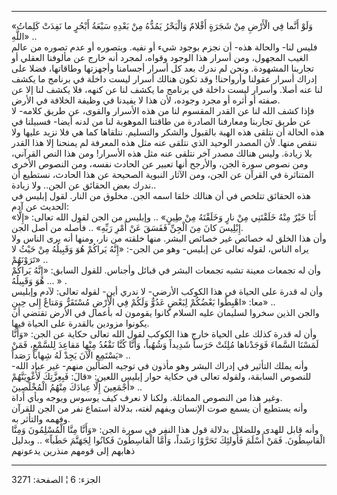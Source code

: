 ------------------------------------------------------------------------

«وَلَوْ أَنَّما فِي الْأَرْضِ مِنْ شَجَرَةٍ أَقْلامٌ وَالْبَحْرُ يَمُدُّهُ مِنْ بَعْدِهِ سَبْعَةُ أَبْحُرٍ ما نَفِدَتْ
كَلِماتُ اللَّهِ» ..  
فليس لنا- والحالة هذه- أن نجزم بوجود شيء أو نفيه. وبتصوره أو عدم تصوره
من عالم الغيب المجهول، ومن أسرار هذا الوجود وقواه، لمجرد أنه خارج عن
مألوفنا العقلي أو تجاربنا المشهودة. ونحن لم ندرك بعد كل أسرار أجسامنا
وأجهزتها وطاقاتها، فضلا على إدراك أسرار عقولنا وأرواحنا! وقد تكون هنالك
أسرار ليست داخلة في برنامج ما يكشف لنا عنه أصلا. وأسرار ليست داخلة في
برنامج ما يكشف لنا عن كنهه، فلا يكشف لنا إلا عن صفته أو أثره أو مجرد
وجوده، لأن هذا لا يفيدنا في وظيفة الخلافة في الأرض.  
فإذا كشف الله لنا عن القدر المقسوم لنا من هذه الأسرار والقوى، عن طريق
كلامه- لا عن طريق تجاربنا ومعارفنا الصادرة من طاقتنا الموهوبة لنا من
لدنه أيضا- فسبيلنا في هذه الحالة أن نتلقى هذه الهبة بالقبول والشكر
والتسليم. نتلقاها كما هي فلا نزيد عليها ولا ننقص منها. لأن المصدر الوحيد
الذي نتلقى عنه مثل هذه المعرفة لم يمنحنا إلا هذا القدر بلا زيادة. وليس
هنالك مصدر آخر نتلقى عنه مثل هذه الأسرار! ومن هذا النص القرآني، ومن نصوص
سورة الجن، والأرجح أنها تعبير عن الحادث نفسه، ومن النصوص الأخرى
المتناثرة في القرآن عن الجن، ومن الآثار النبوية الصحيحة عن هذا الحادث،
نستطيع أن ندرك بعض الحقائق عن الجن.. ولا زيادة..  
هذه الحقائق تتلخص في أن هنالك خلقا اسمه الجن. مخلوق من النار. لقول إبليس
في الحديث عن آدم:  
«أَنَا خَيْرٌ مِنْهُ خَلَقْتَنِي مِنْ نارٍ وَخَلَقْتَهُ مِنْ طِينٍ» .. وإبليس من الجن لقول الله
تعالى: «إِلَّا إِبْلِيسَ كانَ مِنَ الْجِنِّ فَفَسَقَ عَنْ أَمْرِ رَبِّهِ» .. فأصله من أصل الجن.  
وأن هذا الخلق له خصائص غير خصائص البشر. منها خلقته من نار، ومنها أنه يرى
الناس ولا يراه الناس، لقوله تعالى عن إبليس- وهو من الجن-: «إِنَّهُ يَراكُمْ هُوَ
وَقَبِيلُهُ مِنْ حَيْثُ لا تَرَوْنَهُمْ» ..  
وأن له تجمعات معينة تشبه تجمعات البشر في قبائل وأجناس. للقول السابق:
«إِنَّهُ يَراكُمْ هُوَ وَقَبِيلُهُ ... » .  
وأن له قدرة على الحياة في هذا الكوكب الأرضي- لا ندري أين- لقوله تعالى:
لآدم وإبليس معا: «اهْبِطُوا بَعْضُكُمْ لِبَعْضٍ عَدُوٌّ وَلَكُمْ فِي الْأَرْضِ مُسْتَقَرٌّ وَمَتاعٌ إِلى
حِينٍ» ..  
والجن الذين سخروا لسليمان عليه السلام كانوا يقومون له بأعمال في الأرض
تقتضي أن يكونوا مزودين بالقدرة على الحياة فيها.  
وأن له قدرة كذلك على الحياة خارج هذا الكوكب لقول الله تعالى حكاية عن
الجن: «وَأَنَّا لَمَسْنَا السَّماءَ فَوَجَدْناها مُلِئَتْ حَرَساً شَدِيداً وَشُهُباً، وَأَنَّا كُنَّا نَقْعُدُ
مِنْها مَقاعِدَ لِلسَّمْعِ، فَمَنْ يَسْتَمِعِ الْآنَ يَجِدْ لَهُ شِهاباً رَصَداً» ..  
وأنه يملك التأثير في إدراك البشر وهو مأذون في توجيه الضالين منهم- غير
عباد الله- للنصوص السابقة، ولقوله تعالى في حكاية حوار إبليس اللعين:
«قالَ: فَبِعِزَّتِكَ لَأُغْوِيَنَّهُمْ أَجْمَعِينَ إِلَّا عِبادَكَ مِنْهُمُ الْمُخْلَصِينَ» ..  
وغير هذا من النصوص المماثلة. ولكنا لا نعرف كيف يوسوس ويوجه وبأي أداة.  
وأنه يستطيع أن يسمع صوت الإنسان ويفهم لغته، بدلالة استماع نفر من الجن
للقرآن وفهمه والتأثر به.  
وأنه قابل للهدى وللضلال بدلالة قول هذا النفر في سورة الجن: «وَأَنَّا مِنَّا
الْمُسْلِمُونَ وَمِنَّا الْقاسِطُونَ. فَمَنْ أَسْلَمَ فَأُولئِكَ تَحَرَّوْا رَشَداً، وَأَمَّا الْقاسِطُونَ فَكانُوا
لِجَهَنَّمَ حَطَباً» .. وبدليل ذهابهم إلى قومهم منذرين يدعونهم

------------------------------------------------------------------------

الجزء: 6 ¦ الصفحة: 3271
